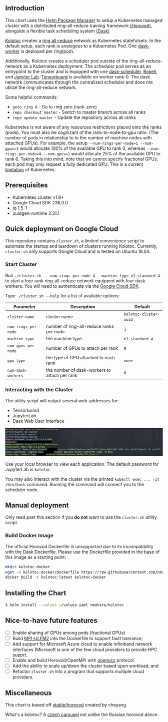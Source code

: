 ## Introduction

This chart uses the [Helm Package Manager](https://helm.sh/) to setup a Kubernetes managed cluster with a distributed ring-all-reduce training framework [(Horovod)](https://eng.uber.com/horovod/), alongside a flexible task scheduling system [(Dask)](https://dask.org/)

[Kolotoc](https://cs.wikipedia.org/wiki/Koloto%C4%8D) creates a [ring all-reduce](https://www.cs.fsu.edu/~xyuan/paper/09jpdc.pdf) network as Kubernetes statefulsets. In the default setup, each rank is analogous to a Kubernetes Pod. One [dask-worker](https://distributed.dask.org/en/latest/worker.html) is deployed per ring(pod).

Additionally, Kolotoc creates a scheduler pod outside of the ring-all-reduce-network as a Kubernetes deployment. The scheduler pod serves as an entrypoint to the cluster and is equipped with one [dask-scheduler](https://docs.dask.org/en/latest/scheduler-overview.html), [Bokeh](https://distributed.dask.org/en/latest/web.html), and [Jupyter Lab](https://jupyterlab.readthedocs.io/en/stable/). [Tensorboard](https://www.tensorflow.org/guide/summaries_and_tensorboard) is available on worker rank-0. The dask network communicates through the centralized scheduler and does not utilize the ring-all-reduce network.

Some helpful commands:
* `goto ring 0` -  Go to ring zero (rank-zero)
* `repo checkout master`  - Switch to master branch across all ranks
* `repo update master` - Update the repository across all ranks

Kubernetes is not aware of any resources restrictions placed onto the ranks (pods). You must also be cognizant of the rank-to-node-to-gpu ratio. (The number of pods in relationship to to the number of machine nodes with attached GPUs). For example, the setup `--num-rings-per-node=1 --num-gpus=1` would allocate 100% of the available GPU to rank 0, whereas `--num-rings-per-node=4 --num-gpus=1` would allocate 25% of the available GPU to rank 0. Taking this into mind, note that we cannot specify fractional GPUs: each pod may only request a fully dedicated GPU. This is a current [limitation](https://github.com/kubernetes/kubernetes/issues/52757) of Kubernetes.

## Prerequisites

- Kubernetes cluster v1.8+
- Google Cloud SDK 236.0.0
- jq 1.5-1
- uuidgen-runtime 2.31.1

## Quick deployment on Google Cloud

  This repository contains `cluster.sh`, a limited convenience script to automate the startup and teardown of clusters running Kolotoc. Currently, `cluster.sh` only supports Google Cloud and is tested on Ubuntu 18.04.

### Start Cluster

Run `./cluster.sh ---num-rings-per-node 4 --machine-type n1-standard-4` to start a four rank ring-all-reduce network equipped with four dask-workers. You will need to authenticate via the [Google Cloud SDK](https://cloud.google.com/sdk/).

Type `./cluster.sh --help` for a list of available options:

| Parameter       | Description                 | Default |
|-----------------|-----------------------------|---------|
| `cluster-name`  | cluster  name               | `kolotoc-cluster-uuid` |
| `num-rings-per-node`    | number of ring-all-reduce ranks per node| `1` |
| `machine-type`    | the machine type | `n1-standard-4` |
| `num-gpus-per-node`       | number of GPUs to attach per rank | `0` |
| `gpu-type`       | the type of GPU attached to each rank | `none` |
| `num-dask-workers`  | the number of dask-workers to attach per rank | `0` |

### Interacting with the Cluster

  The utility script will output several web-addresses for:
  * Tensorboard
  * JupyterLab
  * Dask Web User Interface

![kolotoc entrypoint](docs/entrypoint.png)

Use your local browser to view each application. The default password for JupyterLab is `kolotoc`

You may also interact with the cluster via the printed ```kubectl exec ... -it /bin/bash``` command. Running the command will connect you to the scheduler node.

## Manual deployment
Only read past this section if you __do not__ want to use the `cluster.sh` utility script.

### Build Docker Image

The official Horovod Dockerfile is unsupported due to its incompatibility with the Dask Dockerfile. Please use the Dockerfile provided in the base of this image as a starting point:

```bash
mkdir kolotoc-docker
wget -O kolotoc-docker/Dockerfile https://raw.githubusercontent.com/nmatare/kolotoc/master/Dockerfile?token=AD7C53PTEVX447DJOGJEFVC4Y5CGW
docker build -t kolotoc:latest kolotoc-docker
```
## Installing the Chart

```bash
$ helm install --values ~/values.yaml nmatare/kolotoc
```

## Nice-to-have future features
  - [ ] Enable sharing of GPUs among pods (fractional GPUs)
  - [ ] Build [MPI-ULFM2](http://fault-tolerance.org/) into the Dockerfile to support fault tolerance;
  - [ ] Add support for Microsoft  Azure cloud to enable infiniband network interfaces (Microsoft is one of the few cloud     providers
        to provide HPC supprt.
  - [ ] Enable and build Horovod/OpenMPI with [openucx](https://github.com/openucx/ucx) protocol.
  - [ ] Add the ability to scale up/down the cluster based upon workload; and
  - [ ] Refactor `cluster.sh` into a program that supports multiple cloud providers.

## Miscellaneous

This chart is based off [stable/horovod](https://github.com/helm/charts/tree/master/stable/horovod)
created by cheyang.

What's a kolotoc?
A [czech carousel](https://sk.wikipedia.org/wiki/Koloto%C4%8D) not unlike the Russian horovod dance.

